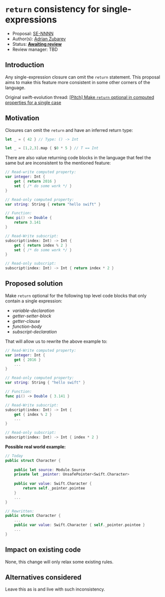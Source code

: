 # `return` consistency for single-expressions

* Proposal: [SE-NNNN](https://github.com/apple/swift-evolution/blob/master/proposals/nnnn-single-expression-optional-return.md)
* Author(s): [Adrian Zubarev](https://github.com/DevAndArtist)
* Status: **[Awaiting review](#rationale)**
* Review manager: TBD

## Introduction

Any single-expression closure can omit the `return` statement. This proposal aims to make this feature more consistent in some other corners of the language.

Original swift-evolution thread: [\[Pitch\] Make `return` optional in computed properties for a single case](https://lists.swift.org/pipermail/swift-evolution/Week-of-Mon-20160523/019260.html)

## Motivation

Closures can omit the `return` and have an inferred return type:

```swift
let _ = { 42 } // Type: () -> Int

let _ = [1,2,3].map { $0 * 5 } // T == Int
```

There are also value returning code blocks in the language that feel the same but are inconsistent to the mentioned feature:

```swift
// Read-write computed property:
var integer: Int { 
	get { return 2016 } 
	set { /* do some work */ } 
} 

// Read-only computed property:
var string: String { return "hello swift" } 

// Function:
func pi() -> Double {
	return 3.141
}

// Read-Write subscript:
subscript(index: Int) -> Int {
    get { return index % 2 }
    set { /* do some work */ }
}

// Read-only subscript:
subscript(index: Int) -> Int { return index * 2 }
```

## Proposed solution

Make `return` optional for the following top level code blocks that only contain a single expression:

* *variable-declaration*
* *getter-setter-block*
* *getter-clause*
* *function-body*
* *subscript-declaration*

That will allow us to rewrite the above example to:

```swift
// Read-Write computed property:
var integer: Int { 
	get { 2016 } 
	...
} 

// Read-only computed property:
var string: String { "hello swift" } 

// Function:
func pi() -> Double { 3.141 }

// Read-Write subscript:
subscript(index: Int) -> Int {
    get { index % 2 }
    ...
}

// Read-only subscript:
subscript(index: Int) -> Int { index * 2 }
```

**Possible real world example:**

```swift
// Today
public struct Character {
	
	public let source: Module.Source
	private let _pointer: UnsafePointer<Swift.Character>
	
	public var value: Swift.Character {
		return self._pointer.pointee
	}
	...
}

// Rewritten:
public struct Character {
	...
	public var value: Swift.Character { self._pointer.pointee }
	...
}
```


## Impact on existing code

None, this change will only relax some existing rules.

## Alternatives considered

Leave this as is and live with such inconsistency.

